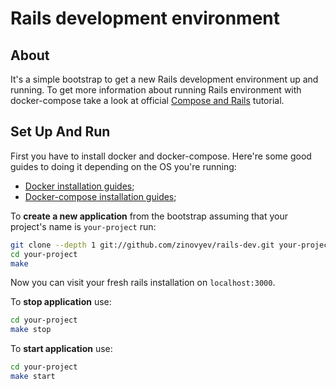 # Rails development environment

## About
It's a simple bootstrap to get a new Rails development environment up and running.
To get more information about running Rails environment with docker-compose take a look at official [Compose and Rails](https://docs.docker.com/compose/rails/) tutorial.

## Set Up And Run
First you have to install docker and docker-compose. Here're some good guides to doing it depending on the OS you're running:
* [Docker installation guides](https://docs.docker.com/engine/installation);
* [Docker-compose installation guides](https://docs.docker.com/compose/install/);

To **create a new application** from the bootstrap assuming that your project's name is `your-project` run:
```bash
git clone --depth 1 git://github.com/zinovyev/rails-dev.git your-project
cd your-project
make
```
Now you can visit your fresh rails installation on `localhost:3000`.

To **stop application** use:
```bash 
cd your-project
make stop
```
To **start application** use:
```bash
cd your-project
make start
```
